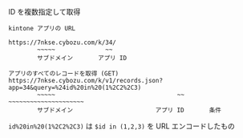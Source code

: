 ID を複数指定して取得

```
kintone アプリの URL

https://7nkse.cybozu.com/k/34/
        ~~~~~              ~~
        サブドメイン       アプリ ID

アプリのすべてのレコードを取得 (GET)
https://7nkse.cybozu.com/k/v1/records.json?app=34&query=%24id%20in%20(1%2C2%2C3)
        ~~~~~                                  ~~       ~~~~~~~~~~~~~~~~~~~~~
        サブドメイン                       アプリ ID       条件
```

`id%20in%20(1%2C2%2C3)` は `$id in (1,2,3)` を URL エンコードしたもの
